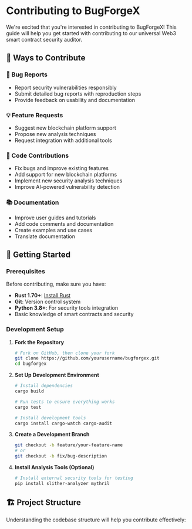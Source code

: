 # Contributing to BugForgeX

We're excited that you're interested in contributing to BugForgeX! This guide will help you get started with contributing to our universal Web3 smart contract security auditor.

## 🌟 Ways to Contribute

### 🐛 Bug Reports
- Report security vulnerabilities responsibly
- Submit detailed bug reports with reproduction steps
- Provide feedback on usability and documentation

### 💡 Feature Requests
- Suggest new blockchain platform support
- Propose new analysis techniques
- Request integration with additional tools

### 🔧 Code Contributions
- Fix bugs and improve existing features
- Add support for new blockchain platforms
- Implement new security analysis techniques
- Improve AI-powered vulnerability detection

### 📚 Documentation
- Improve user guides and tutorials
- Add code comments and documentation
- Create examples and use cases
- Translate documentation

## 🚀 Getting Started

### Prerequisites

Before contributing, make sure you have:

- **Rust 1.70+**: [Install Rust](https://rustup.rs/)
- **Git**: Version control system
- **Python 3.8+**: For security tools integration
- Basic knowledge of smart contracts and security

### Development Setup

1. **Fork the Repository**
   ```bash
   # Fork on GitHub, then clone your fork
   git clone https://github.com/yourusername/bugforgex.git
   cd bugforgex
   ```

2. **Set Up Development Environment**
   ```bash
   # Install dependencies
   cargo build
   
   # Run tests to ensure everything works
   cargo test
   
   # Install development tools
   cargo install cargo-watch cargo-audit
   ```

3. **Create a Development Branch**
   ```bash
   git checkout -b feature/your-feature-name
   # or
   git checkout -b fix/bug-description
   ```

4. **Install Analysis Tools (Optional)**
   ```bash
   # Install external security tools for testing
   pip install slither-analyzer mythril
   ```

## 🏗️ Project Structure

Understanding the codebase structure will help you contribute effectively:


